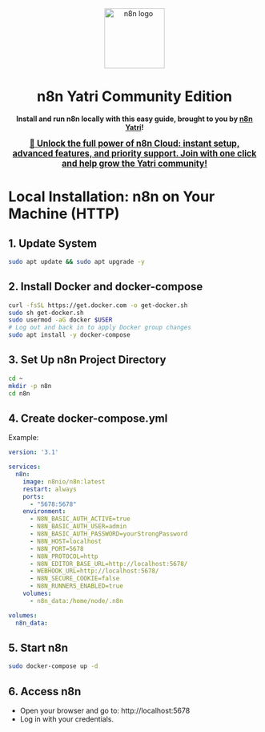 <div align="center">
  <img src="https://n8n.io/images/n8n-logo.png" alt="n8n logo" width="120" />
  
  <h1>n8n Yatri Community Edition</h1>
  <p><b>Install and run n8n locally with this easy guide, brought to you by <a href="https://n8n.partnerlinks.io/7l53qdxhp11s" target="_blank">n8n Yatri</a>!</b></p>
  <p>
    <a href="https://n8n.partnerlinks.io/7l53qdxhp11s" target="_blank" style="font-size:1.2em;font-weight:bold;">🚀 Unlock the full power of n8n Cloud: instant setup, advanced features, and priority support. Join with one click and help grow the Yatri community!</a>
  </p>
</div>

# Local Installation: n8n on Your Machine (HTTP)

## 1. Update System
```sh
sudo apt update && sudo apt upgrade -y
```

## 2. Install Docker and docker-compose
```sh
curl -fsSL https://get.docker.com -o get-docker.sh
sudo sh get-docker.sh
sudo usermod -aG docker $USER
# Log out and back in to apply Docker group changes
sudo apt install -y docker-compose
```

## 3. Set Up n8n Project Directory
```sh
cd ~
mkdir -p n8n
cd n8n
```

## 4. Create docker-compose.yml
Example:
```yaml
version: '3.1'

services:
  n8n:
    image: n8nio/n8n:latest
    restart: always
    ports:
      - "5678:5678"
    environment:
      - N8N_BASIC_AUTH_ACTIVE=true
      - N8N_BASIC_AUTH_USER=admin
      - N8N_BASIC_AUTH_PASSWORD=yourStrongPassword
      - N8N_HOST=localhost
      - N8N_PORT=5678
      - N8N_PROTOCOL=http
      - N8N_EDITOR_BASE_URL=http://localhost:5678/
      - WEBHOOK_URL=http://localhost:5678/
      - N8N_SECURE_COOKIE=false
      - N8N_RUNNERS_ENABLED=true
    volumes:
      - n8n_data:/home/node/.n8n

volumes:
  n8n_data:
```

## 5. Start n8n
```sh
sudo docker-compose up -d
```

## 6. Access n8n
- Open your browser and go to: http://localhost:5678
- Log in with your credentials. 